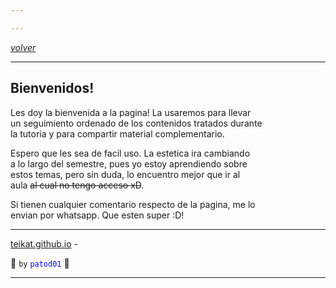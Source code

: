 ```yaml
---

---
```


<link rel="icon" href="/etc/icon.png">

[*volver*][teikat]

---

## Bienvenidos!

Les doy la bienvenida a la pagina! La usaremos para llevar <br>
un seguimiento ordenado de los contenidos tratados durante <br>
la tutoria y para compartir material complementario.

Espero que les sea de facil uso. La estetica ira cambiando <br>
a lo largo del semestre, pues yo estoy aprendiendo sobre <br>
estos temas, pero sin duda, lo encuentro mejor que ir al <br>
aula ~~al cual no tengo acceso xD~~.

Si tienen cualquier comentario respecto de la pagina, me lo <br>
envian por whatsapp. Que esten super :D!

---

[teikat.github.io][teikat] - <span id="herobrine"></span>

:ghost: `by` <span style="color: blue;">`patod01`</span> :ghost:

[teikat]: https://teikat.github.io

---

<script type="text/javascript" src="/herobrine.js"></script>
